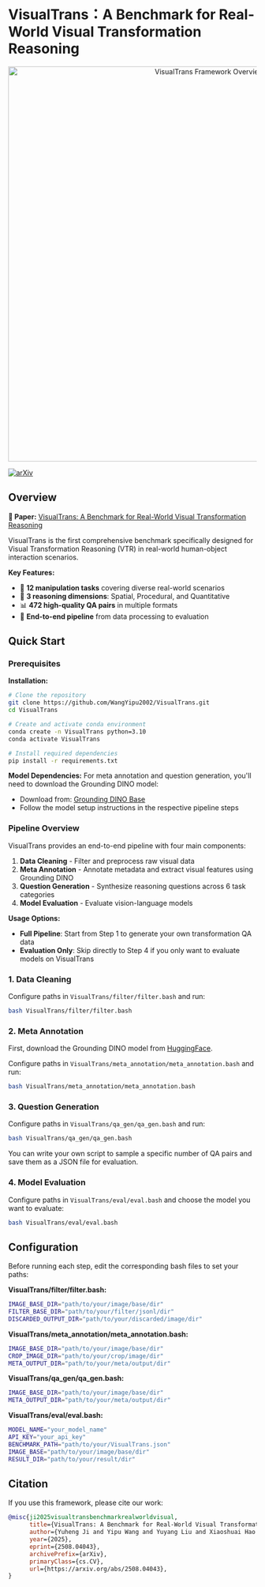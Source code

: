 # VisualTrans：A Benchmark for Real-World Visual Transformation Reasoning

<p align="center">
  <img src="assets/teaser.png" alt="VisualTrans Framework Overview" width="800"/>
</p>

[![arXiv](https://img.shields.io/badge/arXiv-2508.04043-b31b1b.svg)](http://arxiv.org/abs/2508.04043)

## Overview

**📄 Paper:** [VisualTrans: A Benchmark for Real-World Visual Transformation Reasoning](http://arxiv.org/abs/2508.04043)

VisualTrans is the first comprehensive benchmark specifically designed for Visual Transformation Reasoning (VTR) in real-world human-object interaction scenarios. 

**Key Features:**
- 🎯 **12 manipulation tasks** covering diverse real-world scenarios
- 🧠 **3 reasoning dimensions**: Spatial, Procedural, and Quantitative
- 📊 **472 high-quality QA pairs** in multiple formats
- 🔄 **End-to-end pipeline** from data processing to evaluation


## Quick Start

### Prerequisites

**Installation:**
```bash
# Clone the repository
git clone https://github.com/WangYipu2002/VisualTrans.git
cd VisualTrans

# Create and activate conda environment
conda create -n VisualTrans python=3.10
conda activate VisualTrans

# Install required dependencies
pip install -r requirements.txt
```

**Model Dependencies:**
For meta annotation and question generation, you'll need to download the Grounding DINO model:
- Download from: [Grounding DINO Base](https://huggingface.co/IDEA-Research/grounding-dino-base)
- Follow the model setup instructions in the respective pipeline steps

### Pipeline Overview

VisualTrans provides an end-to-end pipeline with four main components:

1. **Data Cleaning** - Filter and preprocess raw visual data
2. **Meta Annotation** - Annotate metadata and extract visual features using Grounding DINO
3. **Question Generation** - Synthesize reasoning questions across 6 task categories
4. **Model Evaluation** - Evaluate vision-language models 

**Usage Options:**
- **Full Pipeline**: Start from Step 1 to generate your own transformation QA data
- **Evaluation Only**: Skip directly to Step 4 if you only want to evaluate models on VisualTrans

### 1. Data Cleaning

Configure paths in `VisualTrans/filter/filter.bash` and run:

```bash
bash VisualTrans/filter/filter.bash
```

### 2. Meta Annotation 

First, download the Grounding DINO model from [HuggingFace](https://huggingface.co/IDEA-Research/grounding-dino-base).

Configure paths in `VisualTrans/meta_annotation/meta_annotation.bash` and run:

```bash
bash VisualTrans/meta_annotation/meta_annotation.bash
```

### 3. Question Generation

Configure paths in `VisualTrans/qa_gen/qa_gen.bash` and run:

```bash
bash VisualTrans/qa_gen/qa_gen.bash
```

You can write your own script to sample a specific number of QA pairs and save them as a JSON file for evaluation.

### 4. Model Evaluation

Configure paths in `VisualTrans/eval/eval.bash` and choose the model you want to evaluate:

```bash
bash VisualTrans/eval/eval.bash
```

## Configuration

Before running each step, edit the corresponding bash files to set your paths:

**VisualTrans/filter/filter.bash:**
```bash
IMAGE_BASE_DIR="path/to/your/image/base/dir"
FILTER_BASE_DIR="path/to/your/filter/jsonl/dir"
DISCARDED_OUTPUT_DIR="path/to/your/discarded/image/dir"
```

**VisualTrans/meta_annotation/meta_annotation.bash:**
```bash
IMAGE_BASE_DIR="path/to/your/image/base/dir"
CROP_IMAGE_DIR="path/to/your/crop/image/dir"
META_OUTPUT_DIR="path/to/your/meta/output/dir"
```

**VisualTrans/qa_gen/qa_gen.bash:**
```bash
IMAGE_BASE_DIR="path/to/your/image/base/dir"
META_OUTPUT_DIR="path/to/your/meta/output/dir"
```

**VisualTrans/eval/eval.bash:**
```bash
MODEL_NAME="your_model_name"
API_KEY="your_api_key"
BENCHMARK_PATH="path/to/your/VisualTrans.json"
IMAGE_BASE="path/to/your/image/base/dir"
RESULT_DIR="path/to/your/result/dir"
```

## Citation

If you use this framework, please cite our work:
```bibtex
@misc{ji2025visualtransbenchmarkrealworldvisual,
      title={VisualTrans: A Benchmark for Real-World Visual Transformation Reasoning}, 
      author={Yuheng Ji and Yipu Wang and Yuyang Liu and Xiaoshuai Hao and Yue Liu and Yuting Zhao and Huaihai Lyu and Xiaolong Zheng},
      year={2025},
      eprint={2508.04043},
      archivePrefix={arXiv},
      primaryClass={cs.CV},
      url={https://arxiv.org/abs/2508.04043}, 
}
```